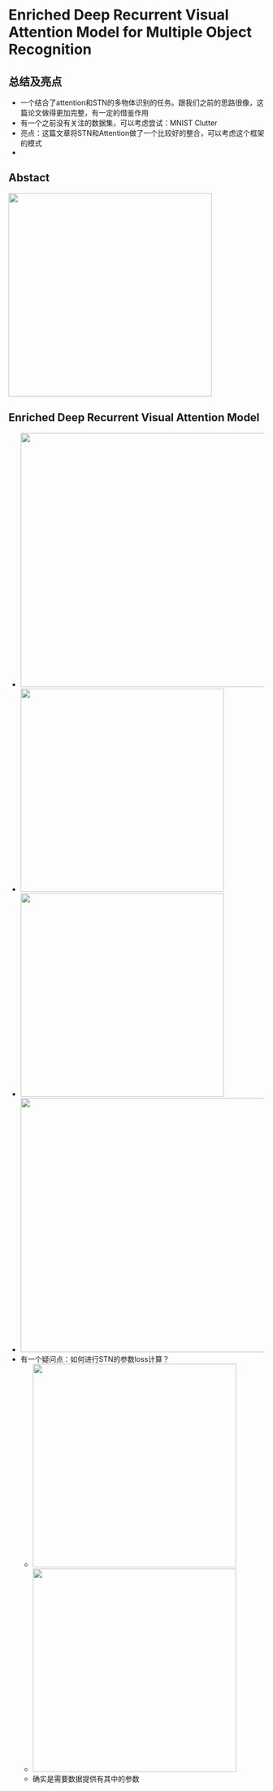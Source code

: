 # Enriched Deep Recurrent Visual Attention Model for Multiple Object Recognition 

## 总结及亮点

- 一个结合了attention和STN的多物体识别的任务。跟我们之前的思路很像，这篇论文做得更加完整，有一定的借鉴作用
- 有一个之前没有关注的数据集，可以考虑尝试：MNIST Clutter
- 亮点：这篇文章将STN和Attention做了一个比较好的整合，可以考虑这个框架的模式
- ​



## Abstact

<img src="http://ovy9iv9f2.bkt.clouddn.com/201709101454_200.png" width="400">



## Enriched Deep Recurrent Visual Attention Model 

- <img src="http://ovy9iv9f2.bkt.clouddn.com/201709101455_744.png" width="500">
- <img src="http://ovy9iv9f2.bkt.clouddn.com/201709101455_924.png" width="400">
- <img src="http://ovy9iv9f2.bkt.clouddn.com/201709101455_747.png" width="400">
- <img src="http://ovy9iv9f2.bkt.clouddn.com/201709101457_148.png" width="500">
- 有一个疑问点：如何进行STN的参数loss计算？
  - <img src="http://ovy9iv9f2.bkt.clouddn.com/201709101518_816.png" width="400">
  - <img src="http://ovy9iv9f2.bkt.clouddn.com/201709101533_223.png" width="400">
  - 确实是需要数据提供有其中的参数